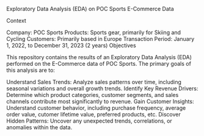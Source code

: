 Exploratory Data Analysis (EDA) on POC Sports E-Commerce Data

Context

Company: POC Sports
Products: Sports gear, primarily for Skiing and Cycling
Customers: Primarily based in Europe
Transaction Period: January 1, 2022, to December 31, 2023 (2 years)
Objectives

This repository contains the results of an Exploratory Data Analysis (EDA) performed on the E-Commerce data of POC Sports. The primary goals of this analysis are to:

Understand Sales Trends: Analyze sales patterns over time, including seasonal variations and overall growth trends.
Identify Key Revenue Drivers: Determine which product categories, customer segments, and sales channels contribute most significantly to revenue.
Gain Customer Insights: Understand customer behavior, including purchase frequency, average order value, cutomer lifetime value, preferred products, etc.
Discover Hidden Patterns: Uncover any unexpected trends, correlations, or anomalies within the data.




